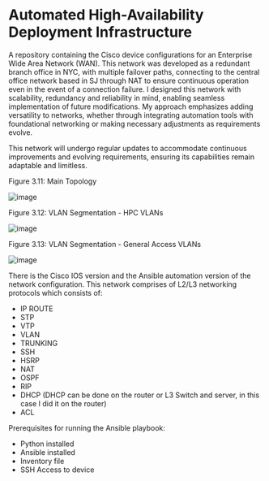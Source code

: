# Automated High-Availability Deployment Infrastructure
A repository containing the Cisco device configurations for an Enterprise Wide Area Network (WAN).
This network was developed as a redundant branch office in NYC, with multiple failover paths, connecting to the central office network based in SJ through NAT to ensure continuous operation even in the event of a connection failure.
I designed this network with scalability, redundancy and reliability in mind, enabling seamless implementation of future modifications. My approach emphasizes adding versatility to networks, whether through integrating automation tools with foundational networking or making necessary adjustments as requirements evolve.

This network will undergo regular updates to accommodate continuous improvements and evolving requirements, ensuring its capabilities remain adaptable and limitless.

Figure 3.11: Main Topology

![image](https://github.com/user-attachments/assets/e9140b4a-3b1c-4658-8e4c-6000ed93a904)


Figure 3.12: VLAN Segmentation - HPC VLANs

![image](https://github.com/user-attachments/assets/4677ca6d-7053-42f2-946f-7ca98d3e470e)


Figure 3.13: VLAN Segmentation - General Access VLANs

![image](https://github.com/user-attachments/assets/db1d544d-d8be-4df7-81c5-bc31c7718a82)



There is the Cisco IOS version and the Ansible automation version of the network configuration.
This network comprises of L2/L3 networking protocols which consists of:
- IP ROUTE 
- STP
- VTP
- VLAN
- TRUNKING
- SSH
- HSRP
- NAT
- OSPF
- RIP
- DHCP (DHCP can be done on the router or L3 Switch and server, in this case I did it on the router)
- ACL

Prerequisites for running the Ansible playbook:
- Python installed
- Ansible installed
- Inventory file
- SSH Access to device


